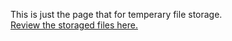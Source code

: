 This is just the page that for temperary file storage.<br>
[Review the storaged files here.](https://github.com/uwtom/uwtom.github.io)
